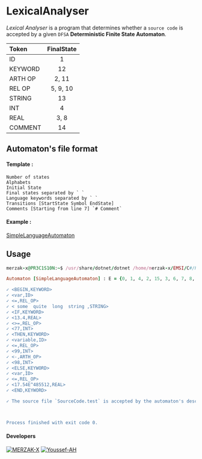 # LexicalAnalyser
_Lexical Analyser_ is a program that determines whether a `source code` is accepted by a given `DFSA` **Deterministic Finite State Automaton**. 

**Token**|**FinalState**
:-----|:-----:
|ID|1|
|KEYWORD|12|
|ARTH OP|2, 11|
|REL OP|5, 9, 10|
|STRING|13|
|INT|4|
|REAL|3, 8|
|COMMENT|14|

## Automaton's file format
#### Template :
```
Number of states
Alphabets
Initial State
Final states separated by ` `
Language keywords separated by ` `
Transitions [StartState Symbol EndState]
Comments [Starting from line 7] `# Comment`
```
#### Example :

[SimpleLanguageAutomaton](lib/examples/SimpleLanguageAutomaton.test)

## Usage

``` rb
merzak-x@PR3C1S10N:~$ /usr/share/dotnet/dotnet /home/merzak-x/EMSI/C#/Projects/LexicalAnalyzer/bin/Debug/netcoreapp3.1/LexicalAnalyzer.dll "/home/merzak-x/EMSI/C#/Projects/DFA-Analyzer/lib/examples/SimpleLanguageAutomaton.test" "/home/merzak-x/EMSI/C#/Projects/DFA-Analyzer/lib/examples/SourceCode.test"

Automaton [SimpleLanguageAutomaton] : E = {0, 1, 4, 2, 15, 3, 6, 7, 8, 5, 9, 10, 11} ; A = {a, b, c, d, e, f, g, h, i, j, k, l, m, n, o, p, q, r, s, t, u, v, w, x, y, z, _, 0, 1, 2, 3, 4, 5, 6, 7, 8, 9, <, >, (, ), ", +, -, *, /, =} ; Transitions: { [ σ(0, a) = 1 ]  [ σ(0, b) = 1 ]  [ σ(0, c) = 1 ]  [ σ(0, d) = 1 ]  [ σ(0, e) = 1 ]  [ σ(0, f) = 1 ]  [ σ(0, g) = 1 ]  [ σ(0, h) = 1 ]  [ σ(0, i) = 1 ]  [ σ(0, j) = 1 ]  [ σ(0, k) = 1 ]  [ σ(0, l) = 1 ]  [ σ(0, m) = 1 ]  [ σ(0, n) = 1 ]  [ σ(0, o) = 1 ]  [ σ(0, p) = 1 ]  [ σ(0, q) = 1 ]  [ σ(0, r) = 1 ]  [ σ(0, s) = 1 ]  [ σ(0, t) = 1 ]  [ σ(0, u) = 1 ]  [ σ(0, v) = 1 ]  [ σ(0, w) = 1 ]  [ σ(0, x) = 1 ]  [ σ(0, y) = 1 ]  [ σ(0, z) = 1 ]  [ σ(0, _) = 1 ]  [ σ(1, 0) = 1 ]  [ σ(1, 1) = 1 ]  [ σ(1, 2) = 1 ]  [ σ(1, 3) = 1 ]  [ σ(1, 4) = 1 ]  [ σ(1, 5) = 1 ]  [ σ(1, 6) = 1 ]  [ σ(1, 7) = 1 ]  [ σ(1, 8) = 1 ]  [ σ(1, 9) = 1 ]  [ σ(1, a) = 1 ]  [ σ(1, b) = 1 ]  [ σ(1, c) = 1 ]  [ σ(1, d) = 1 ]  [ σ(1, e) = 1 ]  [ σ(1, f) = 1 ]  [ σ(1, g) = 1 ]  [ σ(1, h) = 1 ]  [ σ(1, i) = 1 ]  [ σ(1, j) = 1 ]  [ σ(1, k) = 1 ]  [ σ(1, l) = 1 ]  [ σ(1, m) = 1 ]  [ σ(1, n) = 1 ]  [ σ(1, o) = 1 ]  [ σ(1, p) = 1 ]  [ σ(1, q) = 1 ]  [ σ(1, r) = 1 ]  [ σ(1, s) = 1 ]  [ σ(1, t) = 1 ]  [ σ(1, u) = 1 ]  [ σ(1, v) = 1 ]  [ σ(1, w) = 1 ]  [ σ(1, x) = 1 ]  [ σ(1, y) = 1 ]  [ σ(1, z) = 1 ]  [ σ(1, _) = 1 ]  [ σ(0, 0) = 4 ]  [ σ(0, 1) = 4 ]  [ σ(0, 2) = 4 ]  [ σ(0, 3) = 4 ]  [ σ(0, 4) = 4 ]  [ σ(0, 5) = 4 ]  [ σ(0, 6) = 4 ]  [ σ(0, 7) = 4 ]  [ σ(0, 8) = 4 ]  [ σ(0, 9) = 4 ]  [ σ(0, -) = 2 ]  [ σ(2, 0) = 4 ]  [ σ(2, 1) = 4 ]  [ σ(2, 2) = 4 ]  [ σ(2, 3) = 4 ]  [ σ(2, 4) = 4 ]  [ σ(2, 5) = 4 ]  [ σ(2, 6) = 4 ]  [ σ(2, 7) = 4 ]  [ σ(2, 8) = 4 ]  [ σ(2, 9) = 4 ]  [ σ(4, 0) = 4 ]  [ σ(4, 1) = 4 ]  [ σ(4, 2) = 4 ]  [ σ(4, 3) = 4 ]  [ σ(4, 4) = 4 ]  [ σ(4, 5) = 4 ]  [ σ(4, 6) = 4 ]  [ σ(4, 7) = 4 ]  [ σ(4, 8) = 4 ]  [ σ(4, 9) = 4 ]  [ σ(4, .) = 15 ]  [ σ(15, 0) = 3 ]  [ σ(15, 1) = 3 ]  [ σ(15, 2) = 3 ]  [ σ(15, 3) = 3 ]  [ σ(15, 4) = 3 ]  [ σ(15, 5) = 3 ]  [ σ(15, 6) = 3 ]  [ σ(15, 7) = 3 ]  [ σ(15, 8) = 3 ]  [ σ(15, 9) = 3 ]  [ σ(3, 0) = 3 ]  [ σ(3, 1) = 3 ]  [ σ(3, 2) = 3 ]  [ σ(3, 3) = 3 ]  [ σ(3, 4) = 3 ]  [ σ(3, 5) = 3 ]  [ σ(3, 6) = 3 ]  [ σ(3, 7) = 3 ]  [ σ(3, 8) = 3 ]  [ σ(3, 9) = 3 ]  [ σ(3, e) = 6 ]  [ σ(6, ^) = 7 ]  [ σ(7, 0) = 8 ]  [ σ(7, 1) = 8 ]  [ σ(7, 2) = 8 ]  [ σ(7, 3) = 8 ]  [ σ(7, 4) = 8 ]  [ σ(7, 5) = 8 ]  [ σ(7, 6) = 8 ]  [ σ(7, 7) = 8 ]  [ σ(7, 8) = 8 ]  [ σ(7, 9) = 8 ]  [ σ(8, 0) = 8 ]  [ σ(8, 1) = 8 ]  [ σ(8, 2) = 8 ]  [ σ(8, 3) = 8 ]  [ σ(8, 4) = 8 ]  [ σ(8, 5) = 8 ]  [ σ(8, 6) = 8 ]  [ σ(8, 7) = 8 ]  [ σ(8, 8) = 8 ]  [ σ(8, 9) = 8 ]  [ σ(0, =) = 5 ]  [ σ(0, <) = 9 ]  [ σ(0, >) = 10 ]  [ σ(9, =) = 5 ]  [ σ(9, >) = 5 ]  [ σ(10, =) = 5 ]  [ σ(0, +) = 11 ]  [ σ(0, *) = 11 ]  [ σ(0, /) = 11 ] } ; q₀ = 0 ; F = {1, 2, 3, 4, 5, 8, 9, 10, 11}

✓ <BEGIN,KEYWORD>
✓ <var,ID>
✓ <=,REL_OP>
✓ < some  quite  long  string ,STRING>
✓ <IF,KEYWORD>
✓ <13.4,REAL>
✓ <>=,REL_OP>
✓ <77,INT>
✓ <THEN,KEYWORD>
✓ <variable,ID>
✓ <=,REL_OP>
✓ <99,INT>
✓ <-,ARTH_OP>
✓ <98,INT>
✓ <ELSE,KEYWORD>
✓ <var,ID>
✓ <=,REL_OP>
✓ <17.54E^485512,REAL>
✓ <END,KEYWORD>

✓ The source file `SourceCode.test` is accepted by the automaton's described language !



Process finished with exit code 0.


```
#### Developers

[![MERZAK-X](https://badgen.net/badge/Developer/MERZAK-X/black?icon=github)](https://github.com/MERZAK-X) 
[![Youssef-AH](https://badgen.net/badge/Developer/Youssef-AH/grey?icon=github)](https://github.com/Youssef-AH)
